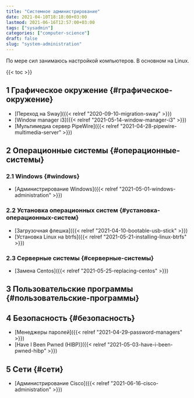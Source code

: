 ```yaml
---
title: "Системное администрирование"
date: 2021-04-10T18:18:00+03:00
lastmod: 2021-06-16T12:57:00+03:00
tags: ["sysadmin"]
categories: ["computer-science"]
draft: false
slug: "system-administration"
---
```


По мере сил занимаюсь настройкой компьютеров. В основном на Linux.

<!--more-->

{{< toc >}}


## <span class="section-num">1</span> Графическое окружение {#графическое-окружение}

-   [Переход на Sway]({{< relref "2020-09-10-migration-sway" >}})
-   [Window manager i3]({{< relref "2021-05-14-window-manager-i3" >}})
-   [Мультимедиа сервер PipeWire]({{< relref "2021-04-28-pipewire-multimedia-server" >}})


## <span class="section-num">2</span> Операционные системы {#операционные-системы}


### <span class="section-num">2.1</span> Windows {#windows}

-   [Администрирование Windows]({{< relref "2021-05-01-windows-administration" >}})


### <span class="section-num">2.2</span> Установка операционных систем {#установка-операционных-систем}

-   [Загрузочная флешка]({{< relref "2021-04-10-bootable-usb-stick" >}})
-   [Установка Linux на btrfs]({{< relref "2021-05-21-installing-linux-btrfs" >}})


### <span class="section-num">2.3</span> Серверные системы {#серверные-системы}

-   [Замена Centos]({{< relref "2021-05-25-replacing-centos" >}})


## <span class="section-num">3</span> Пользовательские программы {#пользовательские-программы}


## <span class="section-num">4</span> Безопасность {#безопасность}

-   [Менеджеры паролей]({{< relref "2021-04-29-password-managers" >}})
-   [Have I Been Pwned (HIBP)]({{< relref "2021-05-03-have-i-been-pwned-hibp" >}})


## <span class="section-num">5</span> Сети {#сети}

-   [Администрирование Cisco]({{< relref "2021-06-16-cisco-administration" >}})
